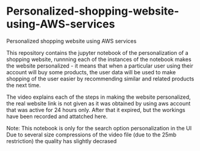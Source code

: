 # Personalized-shopping-website-using-AWS-services
Personalized shopping website using AWS services

This repository contains the jupyter notebook of the personalization of a shopping website, runnning each of the instances of the notebook makes the website personalized - it means that when a particular user using their account will buy some products, the user data will be used to make shopping of the user easier by recommending similar and related products the next time.

The video explains each of the steps in making the website personalized, the real website link is not given as it was obtained by using aws account that was active for 24 hours only. After that it expired, but the workings have been recorded and attatched here.

Note:
 This notebook is only for the search option personalization in the UI
 Due to several size compressions of the video file (due to the 25mb restriction) the quality has slightly decrased
